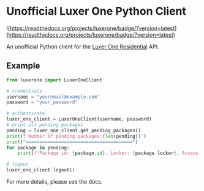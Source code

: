 # Unofficial Luxer One Python Client

![https://readthedocs.org/projects/luxerone/badge/?version=latest](https://readthedocs.org/projects/luxerone/badge/?version=latest)

An unofficial Python client for the [Luxer One Residential](https://www.luxerone.com/market/residential/) API. 

## Example

```python
from luxerone import LuxerOneClient

# credentials
username = "youremail@example.com"
password = "your_password"

# authenticate
luxer_one_client = LuxerOneClient(username, password)
# print all pending packages
pending = luxer_one_client.get_pending_packages()
print(f'Number of pending packages:{len(pending)}')
print("=======================================")
for package in pending:
    print(f'Package id: {package.id}, Locker: {package.locker}, Access Code: {package.accessCode}')

# logout
luxer_one_client.logout()

```

For more details, please see the docs.
